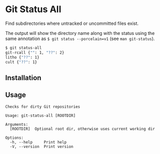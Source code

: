 # Git Status All

Find subdirectories where untracked or uncommitted files exist.

The output will show the directory name along with the status using the same annotation as `$ git status --porcelain=v1` (see `man git-status`).

```bash
$ git status-all 
git-rcall {"": 1, "??": 2}
litho {"??": 1}
cult {"??": 1}
```

## Installation


## Usage

```
Checks for dirty Git repositories

Usage: git-status-all [ROOTDIR]

Arguments:
  [ROOTDIR]  Optional root dir, otherwise uses current working dir

Options:
  -h, --help     Print help
  -V, --version  Print version
```
